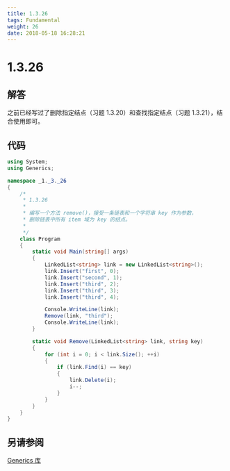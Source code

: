 ```yaml
---
title: 1.3.26
tags: Fundamental
weight: 26
date: 2018-05-18 16:28:21
---
```


# 1.3.26


## 解答

之前已经写过了删除指定结点（习题 1.3.20）和查找指定结点（习题 1.3.21），结合使用即可。

## 代码

```csharp
using System;
using Generics;

namespace _1._3._26
{
    /*
     * 1.3.26
     * 
     * 编写一个方法 remove()，接受一条链表和一个字符串 key 作为参数，
     * 删除链表中所有 item 域为 key 的结点。
     * 
     */
    class Program
    {
        static void Main(string[] args)
        {
            LinkedList<string> link = new LinkedList<string>();
            link.Insert("first", 0);
            link.Insert("second", 1);
            link.Insert("third", 2);
            link.Insert("third", 3);
            link.Insert("third", 4);

            Console.WriteLine(link);
            Remove(link, "third");
            Console.WriteLine(link);
        }

        static void Remove(LinkedList<string> link, string key)
        {
            for (int i = 0; i < link.Size(); ++i)
            {
                if (link.Find(i) == key)
                {
                    link.Delete(i);
                    i--;
                }
            }
        }
    }
}
```

## 另请参阅

[Generics 库](https://github.com/ikesnowy/Algorithms-4th-Edition-in-Csharp/tree/master/1%20Fundamental/1.3/Generics)
